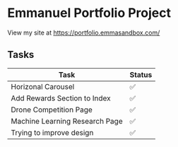 # Emmanuel Portfolio Project

View my site at https://portfolio.emmasandbox.com/

## Tasks

| Task           | Status |
|----------------|---------------|
| Horizonal Carousel | :white_check_mark:   |
| Add Rewards Section to Index   | :white_check_mark:   |
| Drone Competition Page   | :white_check_mark:   |
| Machine Learning Research Page   | :white_check_mark:   |
| Trying to improve design   | :white_check_mark:   |
